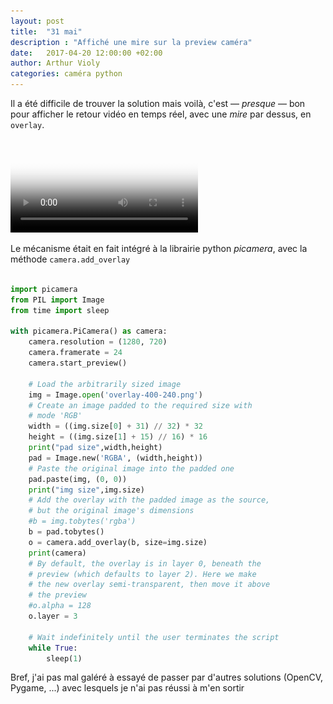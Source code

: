 ```yaml
---
layout: post
title:  "31 mai"
description : "Affiché une mire sur la preview caméra"
date:   2017-04-20 12:00:00 +02:00
author: Arthur Violy
categories: caméra python
---
```


Il a été difficile de trouver la solution mais voilà, c'est — *presque* — bon pour afficher le retour vidéo en temps réel, 
avec une *mire* par dessus, en `overlay`.

<video src="https://mastodon.social/media/iUDUM5ep-vKxdvjT6rI" type="video/mp4" poster="images/mire-video-pi-camera.png" controls autoplay loop>
[![voir la vidéo](images/mire-video-pi-camera.png)](https://mastodon.social/media/iUDUM5ep-vKxdvjT6rI)
</video>

Le mécanisme était en fait intégré à la librairie python *picamera*, avec la méthode `camera.add_overlay`

```python

import picamera
from PIL import Image
from time import sleep

with picamera.PiCamera() as camera:
    camera.resolution = (1280, 720)
    camera.framerate = 24
    camera.start_preview()

    # Load the arbitrarily sized image
    img = Image.open('overlay-400-240.png')
    # Create an image padded to the required size with
    # mode 'RGB'
    width = ((img.size[0] + 31) // 32) * 32
    height = ((img.size[1] + 15) // 16) * 16
    print("pad size",width,height)
    pad = Image.new('RGBA', (width,height))
    # Paste the original image into the padded one
    pad.paste(img, (0, 0))
    print("img size",img.size)
    # Add the overlay with the padded image as the source,
    # but the original image's dimensions
    #b = img.tobytes('rgba')    
    b = pad.tobytes()
    o = camera.add_overlay(b, size=img.size)
    print(camera)
    # By default, the overlay is in layer 0, beneath the
    # preview (which defaults to layer 2). Here we make
    # the new overlay semi-transparent, then move it above
    # the preview
    #o.alpha = 128
    o.layer = 3

    # Wait indefinitely until the user terminates the script
    while True:
        sleep(1)
```

Bref, j'ai pas mal galéré à essayé de passer par d'autres solutions (OpenCV, Pygame, ...) avec lesquels je n'ai pas réussi à m'en sortir